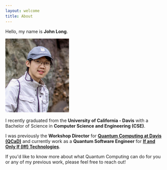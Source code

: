 ```yaml
---
layout: welcome
title: About
---
```


Hello, my name is __John Long__.

<img src="profile_picture.jpg" alt="profile picture" width="200"/>

I recently graduated from the __University of California - Davis__ with a Bachelor of Science in __Computer Science and Engineering (CSE)__.

I was previously the __Workshop Director__ for [__Quantum Computing at Davis (QCaD)__](https://www.qcatdavis.org/) and currently work as a __Quantum Software Engineer__ for [__If and Only If (Iff) Technologies__](https://iff.bio/).

If you'd like to know more about what Quantum Computing can do for you or any of my previous work, please feel free to reach out!